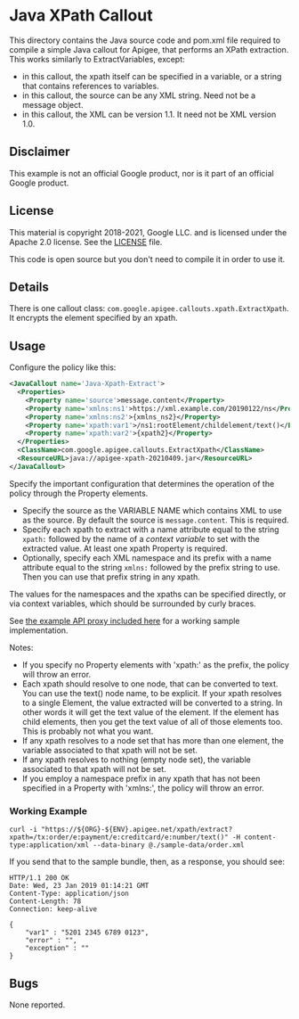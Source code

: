 # Java XPath Callout

This directory contains the Java source code and pom.xml file required
to compile a simple Java callout for Apigee, that performs an
XPath extraction. This works similarly to ExtractVariables, except:

* in this callout, the xpath itself can be specified in a variable, or a string that contains references to variables.
* in this callout, the source can be any XML string. Need not be a message object.
* in this callout, the XML can be version 1.1. It need not be XML version 1.0.

## Disclaimer

This example is not an official Google product, nor is it part of an official Google product.

## License

This material is copyright 2018-2021, Google LLC.
and is licensed under the Apache 2.0 license. See the [LICENSE](LICENSE) file.

This code is open source but you don't need to compile it in order to use it.

## Details

There is one callout class: `com.google.apigee.callouts.xpath.ExtractXpath`.  It encrypts the element specified by an xpath.


## Usage

Configure the policy like this:

```xml
<JavaCallout name='Java-Xpath-Extract'>
  <Properties>
    <Property name='source'>message.content</Property>
    <Property name='xmlns:ns1'>https://xml.example.com/20190122/ns</Property>
    <Property name='xmlns:ns2'>{xmlns_ns2}</Property>
    <Property name='xpath:var1'>/ns1:rootElement/childelement/text()</Property>
    <Property name='xpath:var2'>{xpath2}</Property>
  </Properties>
  <ClassName>com.google.apigee.callouts.ExtractXpath</ClassName>
  <ResourceURL>java://apigee-xpath-20210409.jar</ResourceURL>
</JavaCallout>
```

Specify the important configuration that determines the operation of the policy through the Property elements.

* Specify the source as the VARIABLE NAME which contains XML to use as the source. By default the source is `message.content`. This is required.
* Specify each xpath to extract with a name attribute equal to the string `xpath:` followed by the name of a _context variable_ to set with the extracted value. At least one xpath Property is required.
* Optionally, specify each XML namespace and its prefix with a name attribute equal to the string `xmlns:` followed by the prefix string to use. Then you can use that prefix string in any xpath.

The values for the namespaces and the xpaths can be specified directly, or via context variables, which should be surrounded by curly braces.


See [the example API proxy included here](./bundle) for a working sample implementation.

Notes:
* If you specify no Property elements with 'xpath:' as the prefix, the policy will throw an error.
* Each xpath should resolve to one node, that can be converted to text. You can use the text() node name, to be explicit.  If your xpath resolves to a single Element, the value extracted will be converted to a string. In other words it will get the text value of the element. If the element has child elements, then you get the text value of all of those elements too. This is probably not what you want.
* If any xpath resolves to a node set that has more than one element, the variable associated to that xpath will not be set.
* If any xpath resolves to nothing (empty node set), the variable associated to that xpath will not be set.
* If you employ a namespace prefix in any xpath that has not been specified in a Property with 'xmlns:', the policy will throw an error.


### Working Example

```
curl -i "https://${ORG}-${ENV}.apigee.net/xpath/extract?xpath=/tx:order/e:payment/e:creditcard/e:number/text()" -H content-type:application/xml --data-binary @./sample-data/order.xml
```

If you send that to the sample bundle, then, as a response, you should see:

```
HTTP/1.1 200 OK
Date: Wed, 23 Jan 2019 01:14:21 GMT
Content-Type: application/json
Content-Length: 78
Connection: keep-alive

{
    "var1" : "5201 2345 6789 0123",
    "error" : "",
    "exception" : ""
}
```


## Bugs

None reported.

